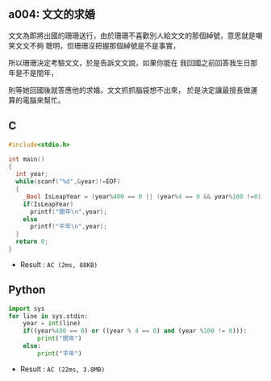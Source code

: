 ## a004: 文文的求婚
 文文為即將出國的珊珊送行，由於珊珊不喜歡別人給文文的那個綽號，意思就是嘲笑文文不夠 聰明，但珊珊沒把握那個綽號是不是事實，
 
 所以珊珊決定考驗文文，於是告訴文文說，如果你能在 我回國之前回答我生日那年是不是閏年，
 
 則等她回國後就答應他的求婚。文文抓抓腦袋想不出來， 於是決定讓最擅長做運算的電腦來幫忙。
## C
```c
#include<stdio.h>

int main()
{
  int year;
  while(scanf("%d",&year)!=EOF)
  {	
    _Bool IsLeapYear = (year%400 == 0 || (year%4 == 0 && year%100 !=0));
    if(IsLeapYear) 
      printf("閏年\n",year);
    else
      printf("平年\n",year);
  }
  return 0;
}
```
 * Result : `AC (2ms, 88KB)`


## Python
```python
import sys
for line in sys.stdin:
    year = int(line)
    if((year%400 == 0) or ((year % 4 == 0) and (year %100 != 0))):
        print("閏年")
    else:
        print("平年")
````
 * Result : `AC (22ms, 3.8MB)`
